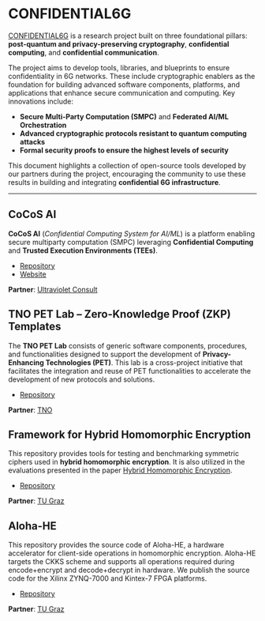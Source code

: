 # CONFIDENTIAL6G

[CONFIDENTIAL6G](https://confidential6g.eu/about-confidential6g/) is a research project built on three foundational pillars: **post-quantum and privacy-preserving cryptography**, **confidential computing**, and **confidential communication**.

The project aims to develop tools, libraries, and blueprints to ensure confidentiality in 6G networks. These include cryptographic enablers as the foundation for building advanced software components, platforms, and applications that enhance secure communication and computing. Key innovations include:

- **Secure Multi-Party Computation (SMPC)** and **Federated AI/ML Orchestration**
- **Advanced cryptographic protocols resistant to quantum computing attacks**
- **Formal security proofs to ensure the highest levels of security**

This document highlights a collection of open-source tools developed by our partners during the project, encouraging the community to use these results in building and integrating **confidential 6G infrastructure**.

---

## CoCoS AI

**CoCoS AI** (*Confidential Computing System for AI/ML*) is a platform enabling secure multiparty computation (SMPC) leveraging **Confidential Computing** and **Trusted Execution Environments (TEEs)**.

- [Repository](https://github.com/ultravioletrs/cocos)
- [Website](https://cocos.ai/)

**Partner**: [Ultraviolet Consult](https://ultraviolet.rs/)


## TNO PET Lab – Zero-Knowledge Proof (ZKP) Templates

The **TNO PET Lab** consists of generic software components, procedures, and functionalities designed to support the development of **Privacy-Enhancing Technologies (PET)**. This lab is a cross-project initiative that facilitates the integration and reuse of PET functionalities to accelerate the development of new protocols and solutions.

- [Repository](https://github.com/TNO-ZKP/templates)

**Partner**: [TNO](https://www.tno.nl/en/)


## Framework for Hybrid Homomorphic Encryption

This repository provides tools for testing and benchmarking symmetric ciphers used in **hybrid homomorphic encryption**. It is also utilized in the evaluations presented in the paper [Hybrid Homomorphic Encryption](https://eprint.iacr.org/2021/731.pdf).

- [Repository](https://github.com/IAIK/hybrid-HE-framework)

**Partner**: [TU Graz](https://www.tugraz.at/en/home)


## Aloha-HE

This repository provides the source code of Aloha-HE, a hardware accelerator for client-side operations in homomorphic encryption. Aloha-HE targets the CKKS scheme and supports all operations required during encode+encrypt and decode+decrypt in hardware. We publish the source code for the Xilinx ZYNQ-7000 and Kintex-7 FPGA platforms.

- [Repository](https://github.com/flokrieger/Aloha-HE)

**Partner**: [TU Graz](https://www.tugraz.at/en/home)